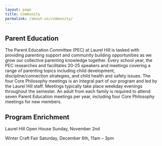 ```yaml
---
layout: page
title: Community
permalink: /about-us/community/
---
```


## Parent Education

The Parent Education Committee (PEC) at Laurel Hill is tasked with providing parenting support and community building opportunities as we grow our collective parenting knowledge together. Every school year, the PEC researches and facilitates 20-25 speakers and meetings covering a range of parenting topics including child development, discipline/connection strategies, and child health and safety issues. The four Core Philosophy meetings is an integral part of our program and led by the Laurel Hill staff.  Meetings typically take place weekday evenings throughout the semester. An adult from each family is required to attend seven Parent Education meetings per year, including four Core Philosophy meetings for new members.


## Program Enrichment

Laurel Hill Open House
Sunday, November 2nd

Winter Craft Fair
Saturday, December 6th, 11am – 3pm